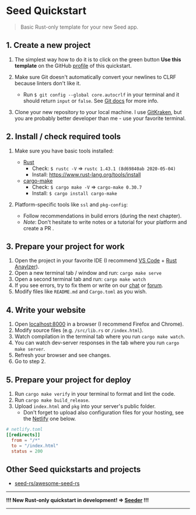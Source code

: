 # Seed Quickstart

> Basic Rust-only template for your new Seed app.

## 1. Create a new project

1. The simplest way how to do it is to click on the green button **Use this template** on the GitHub [profile](https://github.com/seed-rs/seed-quickstart) of this quickstart.

1. Make sure Git doesn't automatically convert your newlines to CLRF because linters don't like it.
    - Run `$ git config --global core.autocrlf` in your terminal and it should return `input` or `false`. See [Git docs](https://git-scm.com/book/en/v2/Customizing-Git-Git-Configuration) for more info.

1. Clone your new repository to your local machine. I use [GitKraken](https://www.gitkraken.com/), but you are probably better developer than me - use your favorite terminal.

## 2. Install / check required tools

1. Make sure you have basic tools installed:

   - [Rust](https://www.rust-lang.org) 
     - Check: `$ rustc -V` => `rustc 1.43.1 (8d69840ab 2020-05-04)`
     - Install: https://www.rust-lang.org/tools/install
   - [cargo-make](https://sagiegurari.github.io/cargo-make/)
     - Check: `$ cargo make -V` => `cargo-make 0.30.7`
     - Install: `$ cargo install cargo-make`
       
1. Platform-specific tools like `ssl` and `pkg-config`:
    - Follow recommendations in build errors (during the next chapter).
    - _Note_: Don't hesitate to write notes or a tutorial for your platform and create a PR .

## 3. Prepare your project for work

1. Open the project in your favorite IDE (I recommend [VS Code](https://code.visualstudio.com/) + [Rust Anaylzer](https://rust-analyzer.github.io/)).
1. Open a new terminal tab / window and run: `cargo make serve`
1. Open a second terminal tab and run: `cargo make watch`
1. If you see errors, try to fix them or write on our [chat](https://discord.gg/JHHcHp5) or [forum](https://seed.discourse.group/).
1. Modify files like `README.md` and `Cargo.toml` as you wish.

## 4. Write your website

1. Open [localhost:8000](http://localhost:8000) in a browser (I recommend Firefox and Chrome).
1. Modify source files (e.g. `/src/lib.rs` or `/index.html`).
1. Watch compilation in the terminal tab where you run `cargo make watch`.
1. You can watch dev-server responses in the tab where you run `cargo make server`.
1. Refresh your browser and see changes.
1. Go to step 2.

## 5. Prepare your project for deploy

1. Run `cargo make verify` in your terminal to format and lint the code.
1. Run `cargo make build_release`.
1. Upload `index.html` and `pkg` into your server's public folder.
   - Don't forget to upload also configuration files for your hosting, see the [Netlify](https://www.netlify.com/) one below.

```toml
# netlify.toml
[[redirects]]
  from = "/*"
  to = "/index.html"
  status = 200
```

## Other Seed quickstarts and projects

- [seed-rs/awesome-seed-rs](https://github.com/seed-rs/awesome-seed-rs)

---

**!!! New Rust-only quickstart in development! => [Seeder](https://github.com/MartinKavik/seeder) !!!**

---
